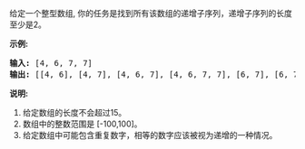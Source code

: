 <html>
 <body>
  <p>
   给定一个整型数组, 你的任务是找到所有该数组的递增子序列，递增子序列的长度至少是2。
  </p>
  <p>
   <strong>
    示例:
   </strong>
  </p>
  <pre>
<strong>输入:</strong> [4, 6, 7, 7]
<strong>输出:</strong> [[4, 6], [4, 7], [4, 6, 7], [4, 6, 7, 7], [6, 7], [6, 7, 7], [7,7], [4,7,7]]</pre>
  <p>
   <strong>
    说明:
   </strong>
  </p>
  <ol>
   <li>
    给定数组的长度不会超过15。
   </li>
   <li>
    数组中的整数范围是 [-100,100]。
   </li>
   <li>
    给定数组中可能包含重复数字，相等的数字应该被视为递增的一种情况。
   </li>
  </ol>
 </body>
</html>